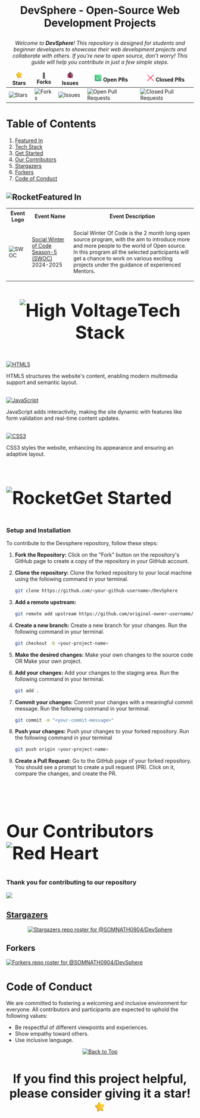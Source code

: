<div align = "center">
<a name="top"></a>
<div align="center">

# <p>DevSphere - Open-Source Web Development Projects
</p>

<i><p>Welcome to **DevSphere**! This repository is designed for students and beginner developers to showcase their web development projects and collaborate with others. If you're new to open source, don’t worry! This guide will help you contribute in just a few simple steps.</p></i>

</div>

<table align="cSOMNATH0904/DevSphereenter">
    <thead align="center">
        <tr border: 1px;>
            <td><b><img src="https://raw.githubusercontent.com/Tarikul-Islam-Anik/tarikul-islam-anik/main/assets/images/Star.png" width="20" height="20"> Stars</b></td>
            <td><b>🍴 Forks</b></td>
            <td><b><img src="https://raw.githubusercontent.com/Tarikul-Islam-Anik/tarikul-islam-anik/main/assets/images/Lady%20Beetle.png" width="20" height="20"> Issues</b></td>
            <td><b><img src="https://raw.githubusercontent.com/Tarikul-Islam-Anik/tarikul-islam-anik/main/assets/images/Check%20Mark%20Button.png" width="20" height="20"> Open PRs</b></td>
            <td><b><img src="https://raw.githubusercontent.com/Tarikul-Islam-Anik/tarikul-islam-anik/main/assets/images/Cross%20Mark.png" width="20" height="20"> Closed PRs</b></td>
        </tr>
     </thead>
    <tbody>
         <tr>
            <td><img alt="Stars" src="https://img.shields.io/github/stars/SOMNATH0904/DevSphere?style=flat&logo=github"/></td>
             <td><img alt="Forks" src="https://img.shields.io/github/forks/SOMNATH0904/DevSphere?style=flat&logo=github"/></td>
            <td><img alt="Issues" src="https://img.shields.io/github/issues/SOMNATH0904/DevSphere?style=flat&logo=github"/></td>
            <td><img alt="Open Pull Requests" src="https://img.shields.io/github/issues-pr/SOMNATH0904/DevSphere?style=flat&logo=github"/></td>
           <td><img alt="Closed Pull Requests" src="https://img.shields.io/github/issues-pr-closed/SOMNATH0904/DevSphere?style=flat&color=critical&logo=github"/></td>
        </tr>
    </tbody>
</table>
</div>

# Table of Contents

1. [Featured In](#featured-in)
2. [Tech Stack](#tech-stack)
3. [Get Started](#get-started)
4. [Our Contributors](#our-contributors)
5. [Stargazers](#stargazers)
6. [Forkers](#forkers)
7. [Code of Conduct](#code-of-conduct)


## <img src="https://raw.githubusercontent.com/Tarikul-Islam-Anik/Animated-Fluent-Emojis/master/Emojis/Travel%20and%20places/Rocket.png" alt="Rocket" width="40" height="40" />Featured In
<table>

   <tr>
      <th>Event Logo</th>
      <th>Event Name</th>
      <th>Event Description</th>
   </tr>
   <tr>
        <td><img src="https://github.com/multiverseweb/Dataverse/blob/main/Documentation/images/SWOC.jpg" width="200" height="auto" loading="lazy" alt="SWOC"/></td>
        <td><a href="https://www.socialwinterofcode.com/">Social Winter of Code Season-5 (SWOC) </a>2024-2025</td>
       <td><p>Social Winter Of Code is the 2 month long open source program, with the aim to introduce more and more people to the world of Open source. In this program all the selected participants will get a chance to work on various exciting projects under the guidance of experienced Mentors.</p></td>
    </tr>
</table>

## <p style="font-family:var(--ff-philosopher);font-size:3rem;text-align:center;"><img src="https://raw.githubusercontent.com/Tarikul-Islam-Anik/Animated-Fluent-Emojis/master/Emojis/Travel%20and%20places/High%20Voltage.png" alt="High Voltage" width="40" height="40" />Tech Stack</p>
<a href="https://developer.mozilla.org/en-US/docs/Glossary/HTML5"> <img src="https://img.shields.io/badge/HTML5-E34F26.svg?style=for-the-badge&logo=HTML5&logoColor=white" alt="HTML5"> </a> <p>HTML5 structures the website's content, enabling modern multimedia support and semantic layout.</p><br> <a href="https://developer.mozilla.org/en-US/docs/Web/JavaScript"> <img src="https://img.shields.io/badge/JavaScript-F7DF1E.svg?style=for-the-badge&logo=JavaScript&logoColor=black" alt="JavaScript"> </a> <p>JavaScript adds interactivity, making the site dynamic with features like form validation and real-time content updates.</p><br> <a href="https://developer.mozilla.org/en-US/docs/Web/CSS"> <img src="https://img.shields.io/badge/CSS3-1572B6.svg?style=for-the-badge&logo=CSS3&logoColor=black" alt="CSS3"> </a> <p>CSS3 styles the website, enhancing its appearance and ensuring an adaptive layout.</p><br>



## <p style="font-size:3rem;"><img src="https://raw.githubusercontent.com/Tarikul-Islam-Anik/Animated-Fluent-Emojis/master/Emojis/Travel%20and%20places/Rocket.png" alt="Rocket" width="40" height="40" />Get Started</p>

### Setup and Installation

<p style="font-family:var(--ff-philosopher);">To contribute to the Devsphere repository, follow these steps:</p>

1. **Fork the Repository:**
   Click on the "Fork" button on the repository's GitHub page to create a copy of the repository in your GitHub account.

2. **Clone the repository:**
   Clone the forked repository to your local machine using the following command in your terminal.
   ```bash
   git clone https://github.com/<your-github-username>/DevSphere
   ```
3. **Add a remote upstream:**
   ```bash
   git remote add upstream https://github.com/original-owner-username/DevSphere
   ```
4. **Create a new branch:**
   Create a new branch for your changes. Run the following command in your terminal.
   ```bash
   git checkout -b <your-project-name>
   ```
5. **Make the desired changes:**
   Make your own changes to the source code OR Make your own project.

6. **Add your changes:**
   Add your changes to the staging area. Run the following command in your terminal.
   ```bash
   git add .
   ```
7. **Commit your changes:**
   Commit your changes with a meaningful commit message. Run the following command in your terminal.
   ```bash
   git commit -m "<your-commit-message>"
   ```
8. **Push your changes:**
   Push your changes to your forked repository. Run the following command in your terminal
   ```bash
   git push origin <your-project-name>
   ```
9. **Create a Pull Request:**
   Go to the GitHub page of your forked repository. You should see a prompt to create a pull request (PR). Click on it, compare the changes, and create the PR.

<br><br>

 ## <h2 style="font-size:3rem;">Our Contributors<img src="https://raw.githubusercontent.com/Tarikul-Islam-Anik/Animated-Fluent-Emojis/master/Emojis/Smilies/Red%20Heart.png" alt="Red Heart" width="40" height="40" /></h2>
  <h3>Thank you for contributing to our repository</h3>
<a href="https://github.com/SOMNATH0904/DevSphere/graphs/contributors">
<img src="https://contributors-img.web.app/image?repo=SOMNATH0904/DevSphere"/>

## Stargazers

<div align='center'>

[![Stargazers repo roster for @SOMNATH0904/DevSphere](https://reporoster.com/stars/SOMNATH0904/DevSphere)](https://github.com/SOMNATH0904/DevSphere/stargazers)

</div>

## Forkers

[![Forkers repo roster for @SOMNATH0904/DevSphere](https://reporoster.com/forks/SOMNATH0904/DevSphere)](https://github.com/SOMNATH0904/DevSphere/network/members)


# Code of Conduct
We are committed to fostering a welcoming and inclusive environment for everyone. All contributors and participants are expected to uphold the following values:

- Be respectful of different viewpoints and experiences.
- Show empathy toward others.
- Use inclusive language.

<div align="center">
    <a href="#top">
        <img src="https://img.shields.io/badge/Back%20to%20Top-000000?style=for-the-badge&logo=github&logoColor=white" alt="Back to Top">
    </a>
</div>

<center>
<h3 style="font-size:2rem;">
If you find this project helpful, please consider giving it a star! <img src="https://raw.githubusercontent.com/Tarikul-Islam-Anik/tarikul-islam-anik/main/assets/images/Star.png" width="30" height="30"></p>
</center>

